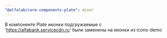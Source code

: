 ```yaml
---
"@alfalab/core-components-plate": minor
---
```


В компоненте Plate иконки подгружаемые с 'https://alfabank.servicecdn.ru' были заменены на иконки из icons-demo

